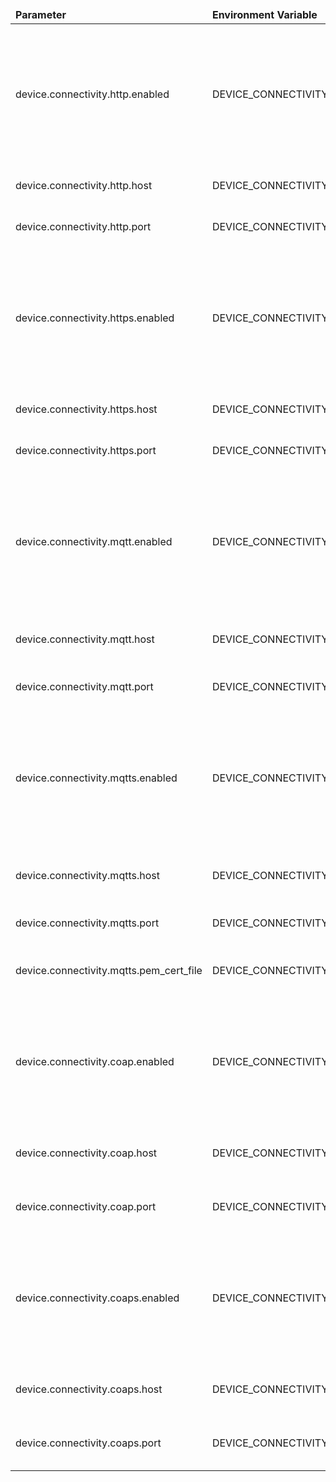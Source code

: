 <table>
  <thead>
      <tr>
          <td style="width: 25%"><b>Parameter</b></td><td style="width: 30%"><b>Environment Variable</b></td><td style="width: 15%"><b>Default Value</b></td><td style="width: 30%"><b>Description</b></td>
      </tr>
  </thead>
  <tbody>
      <tr>
          <td>device.connectivity.http.enabled</td>
          <td>DEVICE_CONNECTIVITY_HTTP_ENABLED</td>
          <td>true</td>
          <td>If true http-curl command will be included to the list of all commands to test specific device connectivity</td>
      </tr>
      <tr>
          <td>device.connectivity.http.host</td>
          <td>DEVICE_CONNECTIVITY_HTTP_HOST</td>
          <td></td>
          <td>Host of http transport service</td>
      </tr>
      <tr>
          <td>device.connectivity.http.port</td>
          <td>DEVICE_CONNECTIVITY_HTTP_PORT</td>
          <td>8080</td>
          <td>Port of http transport service</td>
      </tr>
      <tr>
          <td>device.connectivity.https.enabled</td>
          <td>DEVICE_CONNECTIVITY_HTTPS_ENABLED</td>
          <td>false</td>
          <td>If true https-curl command will be included to the list of all commands to test specific device connectivity</td>
      </tr>
      <tr>
          <td>device.connectivity.https.host</td>
          <td>DEVICE_CONNECTIVITY_HTTPS_HOST</td>
          <td></td>
          <td>Host of http transport service</td>
      </tr>
      <tr>
          <td>device.connectivity.https.port</td>
          <td>DEVICE_CONNECTIVITY_HTTPS_PORT</td>
          <td>443</td>
          <td>Port of http transport service</td>
      </tr>
      <tr>
          <td>device.connectivity.mqtt.enabled</td>
          <td>DEVICE_CONNECTIVITY_MQTT_ENABLED</td>
          <td>true</td>
          <td>If true mosquito command will be included to the list of all commands to test specific device connectivity</td>
      </tr>
      <tr>
          <td>device.connectivity.mqtt.host</td>
          <td>DEVICE_CONNECTIVITY_MQTT_HOST</td>
          <td></td>
          <td>Host of mqtt transport service</td>
      </tr>
      <tr>
          <td>device.connectivity.mqtt.port</td>
          <td>DEVICE_CONNECTIVITY_MQTT_PORT</td>
          <td>1883</td>
          <td>Port of mqtt transport service</td>
      </tr>
      <tr>
          <td>device.connectivity.mqtts.enabled</td>
          <td>DEVICE_CONNECTIVITY_MQTTS_ENABLED</td>
          <td>false</td>
          <td>If true mosquito command will be included to the list of all commands to test specific device connectivity</td>
      </tr>
      <tr>
          <td>device.connectivity.mqtts.host</td>
          <td>DEVICE_CONNECTIVITY_MQTTS_HOST</td>
          <td></td>
          <td>Host of mqtt transport service</td>
      </tr>
      <tr>
          <td>device.connectivity.mqtts.port</td>
          <td>DEVICE_CONNECTIVITY_MQTTS_PORT</td>
          <td>8883</td>
          <td>Port of mqtt transport service</td>
      </tr>
      <tr>
          <td>device.connectivity.mqtts.pem_cert_file</td>
          <td>DEVICE_CONNECTIVITY_MQTT_SSL_PEM_CERT</td>
          <td>mqttserver.pem</td>
          <td>Path to the server certificate file</td>
      </tr>
      <tr>
          <td>device.connectivity.coap.enabled</td>
          <td>DEVICE_CONNECTIVITY_COAP_ENABLED</td>
          <td>true</td>
          <td>If true coap command will be included to the list of all commands to test specific device connectivity</td>
      </tr>
      <tr>
          <td>device.connectivity.coap.host</td>
          <td>DEVICE_CONNECTIVITY_COAP_HOST</td>
          <td></td>
          <td>Host of coap transport service</td>
      </tr>
      <tr>
          <td>device.connectivity.coap.port</td>
          <td>DEVICE_CONNECTIVITY_COAP_PORT</td>
          <td>5683</td>
          <td>Port of coap transport service</td>
      </tr>
      <tr>
          <td>device.connectivity.coaps.enabled</td>
          <td>DEVICE_CONNECTIVITY_COAPS_ENABLED</td>
          <td>false</td>
          <td>If true coap command will be included to the list of all commands to test specific device connectivity</td>
      </tr>
      <tr>
          <td>device.connectivity.coaps.host</td>
          <td>DEVICE_CONNECTIVITY_COAPS_HOST</td>
          <td></td>
          <td>Host of coap transport service</td>
      </tr>
      <tr>
          <td>device.connectivity.coaps.port</td>
          <td>DEVICE_CONNECTIVITY_COAPS_PORT</td>
          <td>5684</td>
          <td>Port of coap transport service</td>
      </tr>      
  </tbody>
</table>
